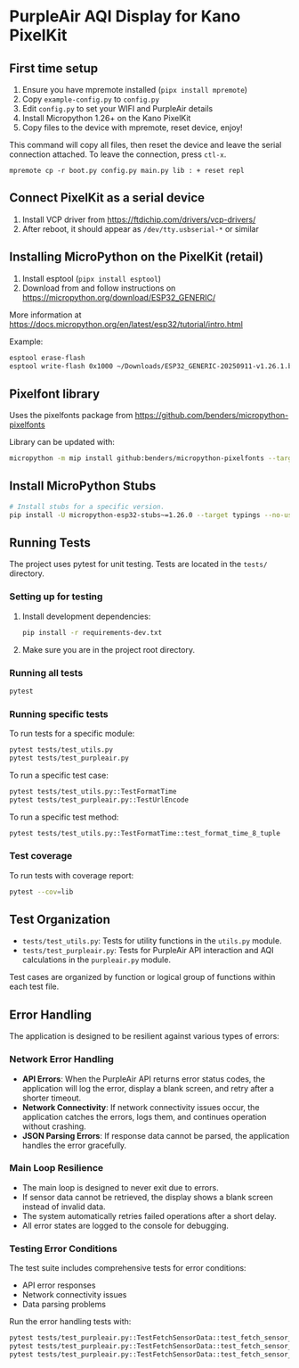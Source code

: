 # PurpleAir AQI Display for Kano PixelKit

## First time setup
1. Ensure you have mpremote installed (`pipx install mpremote`)
2. Copy `example-config.py` to `config.py`
3. Edit `config.py` to set your WIFI and PurpleAir details
4. Install Micropython 1.26+ on the Kano PixelKit
5. Copy files to the device with mpremote, reset device, enjoy!

This command will copy all files, then reset the device and leave the serial connection attached. To leave the connection, press `ctl-x`. 

`mpremote cp -r boot.py config.py main.py lib : + reset repl`

## Connect PixelKit as a serial device
1. Install VCP driver from https://ftdichip.com/drivers/vcp-drivers/
2. After reboot, it should appear as `/dev/tty.usbserial-*` or similar

## Installing MicroPython on the PixelKit (retail)

1. Install esptool (`pipx install esptool`)
2. Download from and follow instructions on https://micropython.org/download/ESP32_GENERIC/

More information at https://docs.micropython.org/en/latest/esp32/tutorial/intro.html

Example:
```sh
esptool erase-flash
esptool write-flash 0x1000 ~/Downloads/ESP32_GENERIC-20250911-v1.26.1.bin
```

## Pixelfont library

Uses the pixelfonts package from https://github.com/benders/micropython-pixelfonts

Library can be updated with:
```sh
micropython -m mip install github:benders/micropython-pixelfonts --target lib
```

## Install MicroPython Stubs
```sh
# Install stubs for a specific version.
pip install -U micropython-esp32-stubs~=1.26.0 --target typings --no-user
```

## Running Tests

The project uses pytest for unit testing. Tests are located in the `tests/` directory.

### Setting up for testing

1. Install development dependencies:
   ```sh
   pip install -r requirements-dev.txt
   ```

2. Make sure you are in the project root directory.

### Running all tests

```sh
pytest
```

### Running specific tests

To run tests for a specific module:
```sh
pytest tests/test_utils.py
pytest tests/test_purpleair.py
```

To run a specific test case:
```sh
pytest tests/test_utils.py::TestFormatTime
pytest tests/test_purpleair.py::TestUrlEncode
```

To run a specific test method:
```sh
pytest tests/test_utils.py::TestFormatTime::test_format_time_8_tuple
```

### Test coverage

To run tests with coverage report:
```sh
pytest --cov=lib
```

## Test Organization

- `tests/test_utils.py`: Tests for utility functions in the `utils.py` module.
- `tests/test_purpleair.py`: Tests for PurpleAir API interaction and AQI calculations in the `purpleair.py` module.

Test cases are organized by function or logical group of functions within each test file.

## Error Handling

The application is designed to be resilient against various types of errors:

### Network Error Handling

- **API Errors**: When the PurpleAir API returns error status codes, the application will log the error, display a blank screen, and retry after a shorter timeout.
- **Network Connectivity**: If network connectivity issues occur, the application catches the errors, logs them, and continues operation without crashing.
- **JSON Parsing Errors**: If response data cannot be parsed, the application handles the error gracefully.

### Main Loop Resilience

- The main loop is designed to never exit due to errors.
- If sensor data cannot be retrieved, the display shows a blank screen instead of invalid data.
- The system automatically retries failed operations after a short delay.
- All error states are logged to the console for debugging.

### Testing Error Conditions

The test suite includes comprehensive tests for error conditions:
- API error responses
- Network connectivity issues
- Data parsing problems

Run the error handling tests with:
```sh
pytest tests/test_purpleair.py::TestFetchSensorData::test_fetch_sensor_data_api_error
pytest tests/test_purpleair.py::TestFetchSensorData::test_fetch_sensor_data_network_error
pytest tests/test_purpleair.py::TestFetchSensorData::test_fetch_sensor_data_value_error
```
